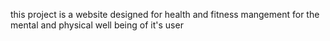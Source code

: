 this project is a website designed for health and fitness mangement for the mental and physical well being of it's user
